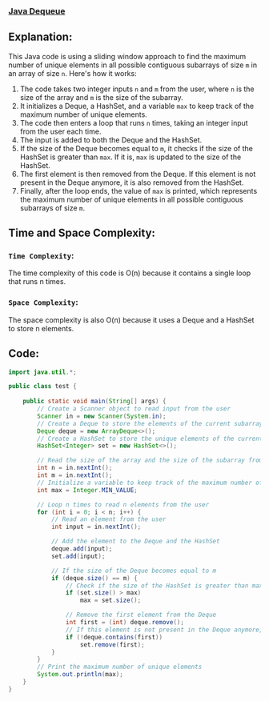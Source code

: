 ### [Java Dequeue](https://www.hackerrank.com/challenges/java-dequeue/problem)

## Explanation:
This Java code is using a sliding window approach to find the maximum number of unique elements in all possible contiguous subarrays of size `m` in an array of size `n`. Here's how it works:

1. The code takes two integer inputs `n` and `m` from the user, where `n` is the size of the array and `m` is the size of the subarray.
2. It initializes a Deque, a HashSet, and a variable `max` to keep track of the maximum number of unique elements.
3. The code then enters a loop that runs `n` times, taking an integer input from the user each time.
4. The input is added to both the Deque and the HashSet.
5. If the size of the Deque becomes equal to `m`, it checks if the size of the HashSet is greater than `max`. If it is, `max` is updated to the size of the HashSet.
6. The first element is then removed from the Deque. If this element is not present in the Deque anymore, it is also removed from the HashSet.
7. Finally, after the loop ends, the value of `max` is printed, which represents the maximum number of unique elements in all possible contiguous subarrays of size `m`.

## Time and Space Complexity:
### `Time Complexity`:
The time complexity of this code is O(n) because it contains a single loop that runs n times.

### `Space Complexity`:
The space complexity is also O(n) because it uses a Deque and a HashSet to store n elements.

## Code:
```java
import java.util.*;

public class test {
    
    public static void main(String[] args) {
        // Create a Scanner object to read input from the user
        Scanner in = new Scanner(System.in);
        // Create a Deque to store the elements of the current subarray
        Deque deque = new ArrayDeque<>();
        // Create a HashSet to store the unique elements of the current subarray
        HashSet<Integer> set = new HashSet<>();

        // Read the size of the array and the size of the subarray from the user
        int n = in.nextInt();
        int m = in.nextInt();
        // Initialize a variable to keep track of the maximum number of unique elements
        int max = Integer.MIN_VALUE;

        // Loop n times to read n elements from the user
        for (int i = 0; i < n; i++) {
            // Read an element from the user
            int input = in.nextInt();

            // Add the element to the Deque and the HashSet
            deque.add(input);
            set.add(input);

            // If the size of the Deque becomes equal to m
            if (deque.size() == m) {
                // Check if the size of the HashSet is greater than max and update max if necessary
                if (set.size() > max)
                    max = set.size();

                // Remove the first element from the Deque
                int first = (int) deque.remove();
                // If this element is not present in the Deque anymore, remove it from the HashSet as well
                if (!deque.contains(first))
                    set.remove(first);
            }
        }
        // Print the maximum number of unique elements
        System.out.println(max);
    }
}

```
